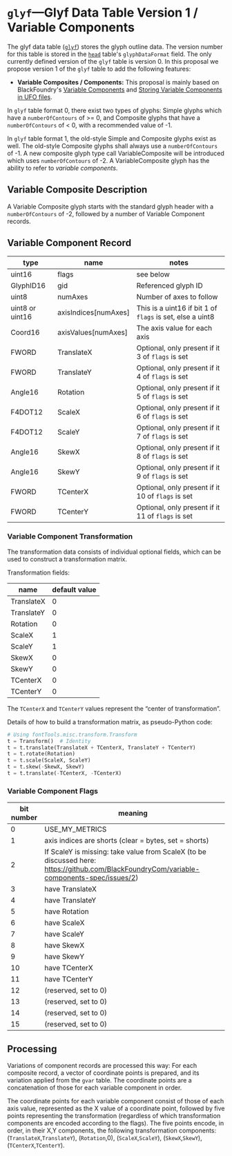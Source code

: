 # `glyf`—Glyf Data Table Version 1 / Variable Components

The glyf data table ([`glyf`](https://docs.microsoft.com/en-us/typography/opentype/spec/glyf)) stores the glyph outline data.  The version number for this table is stored in the [`head`](https://docs.microsoft.com/en-us/typography/opentype/spec/head) table's `glyphDataFormat` field.  The only currently defined version of the `glyf` table is version 0.  In this proposal we propose version 1 of the `glyf` table to add the following features:

* **Variable Composites / Components:** This proposal is mainly based on BlackFoundry's [Variable Components](https://github.com/BlackFoundryCom/variable-components-spec) and [Storing Variable Components in UFO files](https://github.com/BlackFoundryCom/variable-components-in-ufo).

In `glyf` table format 0, there exist two types of glyphs: Simple glyphs which have a `numberOfContours` of >= 0, and Composite glyphs that have a `numberOfContours` of < 0, with a recommended value of -1.

In `glyf` table format 1, the old-style Simple and Composite glyphs exist as well. The old-style Composite glyphs shall always use a `numberOfContours` of -1. A new composite glyph type call VariableComposite will be introduced which uses `numberOfContours` of -2. A VariableComposite glyph has the ability to refer to _variable components_.


## Variable Composite Description

A Variable Composite glyph starts with the standard glyph header with a `numberOfContours` of -2, followed by a number of Variable Component records.


## Variable Component Record


| type | name | notes |
|-|-|-|
| uint16 | flags | see below |
| GlyphID16 | gid | Referenced glyph ID |
| uint8 | numAxes | Number of axes to follow |
| uint8 or uint16 | axisIndices[numAxes] | This is a uint16 if bit 1 of `flags` is set, else a uint8 |
| Coord16 | axisValues[numAxes] | The axis value for each axis |
| FWORD | TranslateX | Optional, only present if it 3 of `flags` is set |
| FWORD |  TranslateY | Optional, only present if it 4 of `flags` is set |
| Angle16 | Rotation | Optional, only present if it 5 of `flags` is set |
| F4DOT12 | ScaleX | Optional, only present if it 6 of `flags` is set |
| F4DOT12 | ScaleY | Optional, only present if it 7 of `flags` is set |
| Angle16 | SkewX | Optional, only present if it 8 of `flags` is set |
| Angle16 | SkewY | Optional, only present if it 9 of `flags` is set |
| FWORD | TCenterX | Optional, only present if it 10 of `flags` is set |
| FWORD |  TCenterY | Optional, only present if it 11 of `flags` is set |


### Variable Component Transformation

The transformation data consists of individual optional fields, which can be
used to construct a transformation matrix.

Transformation fields:

| name | default value |
|-|-|
| TranslateX | 0 |
| TranslateY | 0 |
| Rotation | 0 |
| ScaleX | 1 |
| ScaleY | 1 |
| SkewX | 0 |
| SkewY | 0 |
| TCenterX | 0 |
| TCenterY | 0 |

The `TCenterX` and `TCenterY` values represent the “center of transformation”.

Details of how to build a transformation matrix, as pseudo-Python code:

```python
# Using fontTools.misc.transform.Transform
t = Transform()  # Identity
t = t.translate(TranslateX + TCenterX, TranslateY + TCenterY)
t = t.rotate(Rotation)
t = t.scale(ScaleX, ScaleY)
t = t.skew(-SkewX, SkewY)
t = t.translate(-TCenterX, -TCenterX)
```

### Variable Component Flags

| bit number | meaning |
|-|-|
| 0 | USE_MY_METRICS |
| 1 | axis indices are shorts (clear = bytes, set = shorts) |
| 2 | If ScaleY is missing: take value from ScaleX (to be discussed here: https://github.com/BlackFoundryCom/variable-components-spec/issues/2) |
| 3 | have TranslateX |
| 4 | have TranslateY |
| 5 | have Rotation |
| 6 | have ScaleX |
| 7 | have ScaleY |
| 8 | have SkewX |
| 9 | have SkewY |
| 10 | have TCenterX |
| 11 | have TCenterY |
| 12 | (reserved, set to 0) |
| 13 | (reserved, set to 0) |
| 14 | (reserved, set to 0) |
| 15 | (reserved, set to 0) |

## Processing

Variations of component records are processed this way: For each composite record, a vector of coordinate points is prepared, and its variation applied from the `gvar` table. The coordinate points are a concatenation of those for each variable component in order.

The coordinate points for each variable component consist of those of each axis value, represented as the X value of a coordinate point, followed by five points representing the transformation (regardless of which transformation components are encoded according to the flags). The five points encode, in order, in their X,Y components, the following transformation components: (`TranslateX`,`TranslateY`), (`Rotation`,0), (`ScaleX`,`ScaleY`), (`SkewX`,`SkewY`), (`TCenterX`,`TCenterY`).


